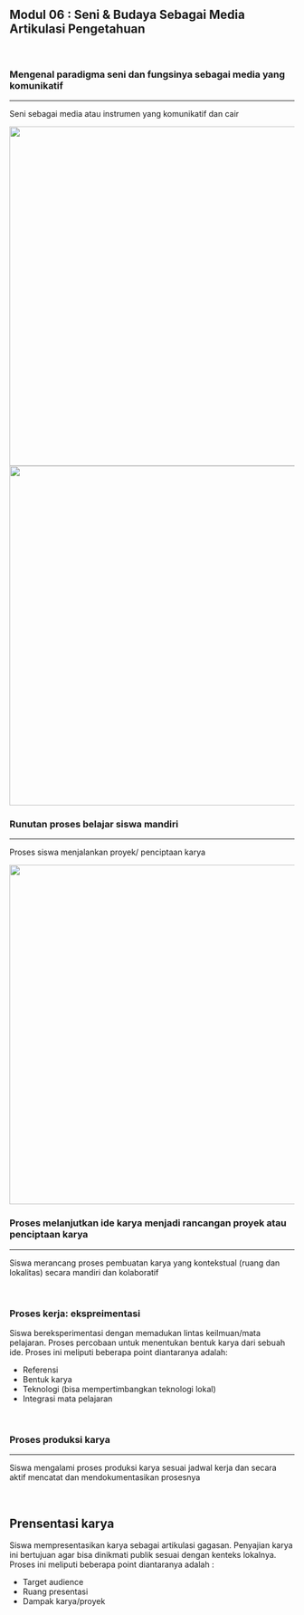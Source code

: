 ## Modul 06 : Seni & Budaya Sebagai Media Artikulasi Pengetahuan

<br/>

### Mengenal paradigma seni dan fungsinya sebagai media yang komunikatif
---
Seni sebagai media atau instrumen yang komunikatif dan cair

<img src="https://user-images.githubusercontent.com/68428942/149660015-65ff7478-0070-4ff0-bcd3-8287e88e2ad5.jpg" width="600"/>


<img src="https://user-images.githubusercontent.com/68428942/149660105-7b03bb12-06f0-4205-b596-2f75c432a48d.jpg" width="600"/>

<br/>

### Runutan proses belajar siswa mandiri
---
Proses siswa menjalankan proyek/ penciptaan karya

<img src="https://user-images.githubusercontent.com/68428942/149660143-3ebd8779-db6d-4880-b886-cf11faa46785.jpg" width="600"/>

<br/>

### Proses melanjutkan ide karya menjadi rancangan proyek atau penciptaan karya
---
Siswa merancang proses pembuatan karya yang kontekstual (ruang dan lokalitas) secara mandiri dan kolaboratif

<br/>

### Proses kerja: ekspreimentasi
Siswa bereksperimentasi dengan memadukan lintas keilmuan/mata pelajaran. Proses percobaan untuk menentukan bentuk karya dari sebuah ide.
Proses ini meliputi beberapa point diantaranya adalah:
* Referensi
* Bentuk karya
* Teknologi (bisa mempertimbangkan teknologi lokal)
* Integrasi mata pelajaran

<br/>

### Proses produksi karya
---
Siswa mengalami proses produksi karya sesuai jadwal kerja dan secara aktif mencatat dan mendokumentasikan prosesnya

<br/>

## Prensentasi karya
Siswa mempresentasikan karya sebagai artikulasi gagasan. Penyajian karya ini bertujuan agar bisa dinikmati publik sesuai dengan kenteks lokalnya.
Proses ini meliputi beberapa point diantaranya adalah :
  - Target audience
  - Ruang presentasi
  - Dampak karya/proyek
